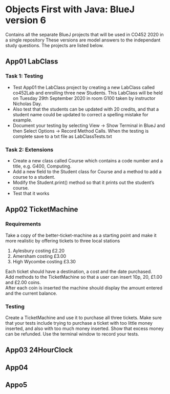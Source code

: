 # Objects First with Java: BlueJ version 6
Contains all the separate BlueJ projects that will be used in CO452 2020 in a single repository
These versions are model answers to the independant study questions.  The projects are listed below.
## App01 LabClass
### Task 1: Testing
* Test App01 the LabClass project by creating a new LabClass called co452Lab and enrolling three new Students.  This LabClass will be held on Tuesday 29th September 2020 in room G100 taken by instructor Nicholas Day.
* Also test that the students can be updated with 20 credits,  and that a student name could be updated to correct a spelling mistake for example. 
* Document your testing by selecting View ->  Show Terminal in BlueJ and then Select Options -> Record Method Calls.  When the testing is complete save to a txt file as LabClassTests.txt
### Task 2: Extensions
* Create a new class called Course which contains a code number and a title, e.g. G400, Computing.
* Add a new field to the Student class for Course and a method to add a course to a student.
* Modify the Student.print() method so that it prints out the student’s course.
* Test that it works
## App02 TicketMachine
### Requirements
Take a copy of the better-ticket-machine as a starting point and make it more realistic by offering tickets to three local stations
1. Aylesbury costing £2.20
2. Amersham costing £3.00
3. High Wycombe costing £3.30</br>

Each ticket should have a destination, a cost and the date purchased.  
Add methods to the TicketMachine so that a user can insert 10p, 20, £1.00 and £2.00 coins.  
After each coin is inserted the machine should display the amount entered and the current balance.
### Testing
Create a TicketMachine and use it to purchase all three tickets.  Make sure that your tests include trying to purchase a ticket with too little money inserted, and also with too much money inserted.  Show that excess money can be refunded.  Use the terminal window to record your tests.
## App03 24HourClock
## App04
## Appo5

